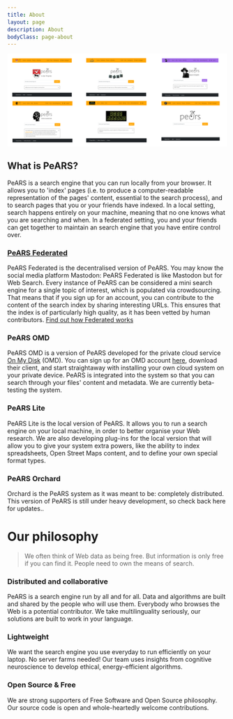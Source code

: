 ```yaml
---
title: About
layout: page
description: About
bodyClass: page-about
---
```


![Different instances of PeARS Federated](/images/illustrations/instances.png)

## What is PeARS?

PeARS is a search engine that you can run locally from your browser. It allows you to 'index' pages (i.e. to produce a computer-readable representation of the pages' content, essential to the search process), and to search pages that you or your friends have indexed. In a local setting, search happens entirely on your machine, meaning that no one knows what you are searching and when. In a federated setting, you and your friends can get together to maintain an search engine that you have entire control over.


### [PeARS Federated](../federated)
PeARS Federated is the decentralised version of PeARS. You may know the social media platform Mastodon: PeARS Federated is like Mastodon but for Web Search. Every instance of PeARS can be considered a mini search engine for a single topic of interest, which is populated via crowdsourcing. That means that if you sign up for an account, you can contribute to the content of the search index by sharing interesting URLs. This ensures that the index is of particularly high quality, as it has been vetted by human contributors. [Find out how Federated works](../federated)


### PeARS OMD
PeARS OMD is a version of PeARS developed for the private cloud service [On My Disk](https://www.onmydisk.com/) (OMD). You can sign up for an OMD account [here](https://onmydisk.net/signup), download their client, and start straightaway with installing your own cloud system on your private device. PeARS is integrated into the system so that you can search through your files' content and metadata. We are currently beta-testing the system.

### PeARS Lite
PeARS Lite is the local version of PeARS. It allows you to run a search engine on your local machine, in order to better organise your Web research. We are also developing plug-ins for the local version that will allow you to give your system extra powers, like the ability to index spreadsheets, Open Street Maps content, and to define your own special format types.

### PeARS Orchard
Orchard is the PeARS system as it was meant to be: completely distributed. This version of PeARS is still under heavy development, so check back here for updates..



# Our philosophy

> We often think of Web data as being free. But information is only free if you can find it. People need to own the means of search.



###  Distributed and collaborative

 PeARS is a search engine run by all and for all. Data and algorithms are built and shared by the people who will use them. Everybody who browses the Web is a potential contributor. We take multilinguality seriously, our solutions are built to work in your language.
    
### Lightweight

We want the search engine you use everyday to run efficiently on your laptop. No server farms needed! Our team uses insights from cognitive neuroscience to develop ethical, energy-efficient algorithms.
    
### Open Source & Free

We are strong supporters of Free Software and Open Source philosophy. Our source code is open and whole-heartedly welcome contributions.


